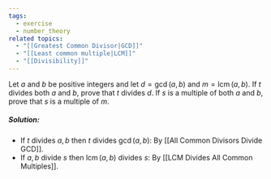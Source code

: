 ```yaml
---
tags:
  - exercise
  - number_theory
related topics:
  - "[[Greatest Common Divisor|GCD]]"
  - "[[Least common multiple|LCM]]"
  - "[[Divisibility]]"
---
```

Let $a$ and $b$ be positive integers and let $d = \gcd(a, b)$ and $m = \operatorname{lcm}(a, b)$. If $t$ divides both $a$ and $b$, prove that $t$ divides $d$. If $s$ is a multiple of both $a$ and $b$, prove that $s$ is a multiple of $m$.
##### Solution:
- If $t$ divides $a,b$ then $t$ divides $\gcd(a,b)$:
	By [[All Common Divisors Divide GCD]].
- If $a,b$ divide $s$ then $\operatorname{lcm}(a,b)$ divides $s$:
	By [[LCM Divides All Common Multiples]].